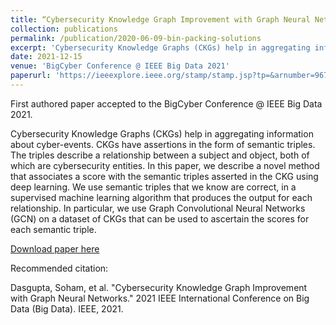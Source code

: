 ```yaml
---
title: “Cybersecurity Knowledge Graph Improvement with Graph Neural Networks”
collection: publications
permalink: /publication/2020-06-09-bin-packing-solutions
excerpt: 'Cybersecurity Knowledge Graphs (CKGs) help in aggregating information about cyber-events. CKGs have assertions in the form of semantic triples. The triples describe a relationship between a subject and object, both of which are cybersecurity entities. In this paper, we describe a novel method that associates a score with the semantic triples asserted in the CKG using deep learning. We use semantic triples that we know are correct, in a supervised machine learning algorithm that produces the output for each relationship. In particular, we use Graph Convolutional Neural Networks (GCN) on a dataset of CKGs that can be used to ascertain the scores for each semantic triple.'
date: 2021-12-15
venue: 'BigCyber Conference @ IEEE Big Data 2021'
paperurl: 'https://ieeexplore.ieee.org/stamp/stamp.jsp?tp=&arnumber=9672062'
---
```

First authored paper accepted to the BigCyber Conference @ IEEE Big Data 2021.

Cybersecurity Knowledge Graphs (CKGs) help in aggregating information about cyber-events. CKGs have assertions in the form of semantic triples. The triples describe a relationship between a subject and object, both of which are cybersecurity entities. In this paper, we describe a novel method that associates a score with the semantic triples asserted in the CKG using deep learning. We use semantic triples that we know are correct, in a supervised machine learning algorithm that produces the output for each relationship. In particular, we use Graph Convolutional Neural Networks (GCN) on a dataset of CKGs that can be used to ascertain the scores for each semantic triple.

[Download paper here](https://ieeexplore.ieee.org/stamp/stamp.jsp?tp=&arnumber=9672062)

Recommended citation:

Dasgupta, Soham, et al. "Cybersecurity Knowledge Graph Improvement with Graph Neural Networks." 2021 IEEE International Conference on Big Data (Big Data). IEEE, 2021.
